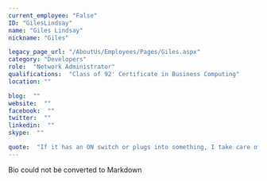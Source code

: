 ```yaml
---
current_employee: "False"
ID: "GilesLindsay"
name: "Giles Lindsay"
nickname: "Giles"

legacy_page_url: "/AboutUs/Employees/Pages/Giles.aspx"
category: "Developers"
role:  "Network Administrator"
qualifications:  "Class of 92' Certificate in Business Computing"
location: ""

blog:  ""
website:  ""
facebook:  ""
twitter:  ""
linkedin:  ""
skype:  ""

quote:  "If it has an ON switch or plugs into something, I take care of it !"
---
```


Bio could not be converted to Markdown 
 
